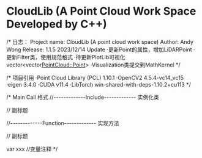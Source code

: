 # CloudLib (A Point Cloud Work Space Developed by C++)
/*
日志：
Project name: CloudLib (A point cloud work space)
Author: Andy Wong
Release: 1.1.5
2023/12/14
Update
·更新Point的属性，增加LiDARPoint
·更新Filter类，使用规范格式
·待更新PlotLib可视化vector<vector<PointCloud::Point>>
·Visualization类提交到MathKernel
*/

/*
项目引用
·Point Cloud Library (PCL) 1.10.1
·OpenCV2 4.5.4-vc14_vc15
·eigen 3.4.0
·CUDA v11.4
·LibTorch win-shared-with-deps-1.10.2+cu113
*/

/*
Main Call 格式
//-------------Include-------------
实例化类

// 副标题

//-------------Function-------------
实现方法

// 副标题

var xxx //变量注释
*/
